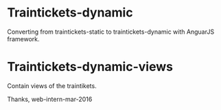 # Traintickets-dynamic
Converting from traintickets-static to traintickets-dynamic with AnguarJS framework.

# Traintickets-dynamic-views
Contain views of the traintikets.

Thanks, 
web-intern-mar-2016
